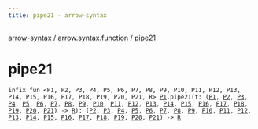 ```yaml
---
title: pipe21 - arrow-syntax
---
```


[arrow-syntax](../index.html) / [arrow.syntax.function](index.html) / [pipe21](./pipe21.html)

# pipe21

`infix fun <P1, P2, P3, P4, P5, P6, P7, P8, P9, P10, P11, P12, P13, P14, P15, P16, P17, P18, P19, P20, P21, R> `[`P1`](pipe21.html#P1)`.pipe21(t: (`[`P1`](pipe21.html#P1)`, `[`P2`](pipe21.html#P2)`, `[`P3`](pipe21.html#P3)`, `[`P4`](pipe21.html#P4)`, `[`P5`](pipe21.html#P5)`, `[`P6`](pipe21.html#P6)`, `[`P7`](pipe21.html#P7)`, `[`P8`](pipe21.html#P8)`, `[`P9`](pipe21.html#P9)`, `[`P10`](pipe21.html#P10)`, `[`P11`](pipe21.html#P11)`, `[`P12`](pipe21.html#P12)`, `[`P13`](pipe21.html#P13)`, `[`P14`](pipe21.html#P14)`, `[`P15`](pipe21.html#P15)`, `[`P16`](pipe21.html#P16)`, `[`P17`](pipe21.html#P17)`, `[`P18`](pipe21.html#P18)`, `[`P19`](pipe21.html#P19)`, `[`P20`](pipe21.html#P20)`, `[`P21`](pipe21.html#P21)`) -> `[`R`](pipe21.html#R)`): (`[`P2`](pipe21.html#P2)`, `[`P3`](pipe21.html#P3)`, `[`P4`](pipe21.html#P4)`, `[`P5`](pipe21.html#P5)`, `[`P6`](pipe21.html#P6)`, `[`P7`](pipe21.html#P7)`, `[`P8`](pipe21.html#P8)`, `[`P9`](pipe21.html#P9)`, `[`P10`](pipe21.html#P10)`, `[`P11`](pipe21.html#P11)`, `[`P12`](pipe21.html#P12)`, `[`P13`](pipe21.html#P13)`, `[`P14`](pipe21.html#P14)`, `[`P15`](pipe21.html#P15)`, `[`P16`](pipe21.html#P16)`, `[`P17`](pipe21.html#P17)`, `[`P18`](pipe21.html#P18)`, `[`P19`](pipe21.html#P19)`, `[`P20`](pipe21.html#P20)`, `[`P21`](pipe21.html#P21)`) -> `[`R`](pipe21.html#R)